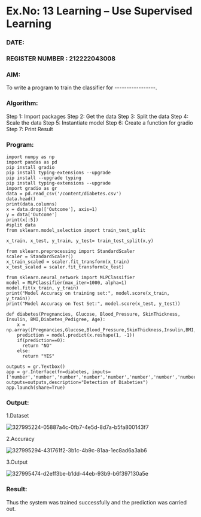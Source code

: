 # Ex.No: 13 Learning – Use Supervised Learning  
### DATE:                                                                            
### REGISTER NUMBER : 212222043008
### AIM: 
To write a program to train the classifier for -----------------.
###  Algorithm:
Step 1: Import packages Step 2: Get the data Step 3: Split the data Step 4: Scale the data Step 5: Instantiate model Step 6: Create a function for gradio Step 7: Print Result
### Program:
```
import numpy as np
import pandas as pd
pip install gradio
pip install typing-extensions --upgrade
pip install --upgrade typing
pip install typing-extensions --upgrade
import gradio as gr
data = pd.read_csv('/content/diabetes.csv')
data.head()
print(data.columns)
x = data.drop(['Outcome'], axis=1)
y = data['Outcome']
print(x[:5])
#split data
from sklearn.model_selection import train_test_split

x_train, x_test, y_train, y_test= train_test_split(x,y)

from sklearn.preprocessing import StandardScaler
scaler = StandardScaler()
x_train_scaled = scaler.fit_transform(x_train)
x_test_scaled = scaler.fit_transform(x_test)

from sklearn.neural_network import MLPClassifier
model = MLPClassifier(max_iter=1000, alpha=1)
model.fit(x_train, y_train)
print("Model Accuracy on training set:", model.score(x_train, y_train))
print("Model Accuracy on Test Set:", model.score(x_test, y_test))

def diabetes(Pregnancies, Glucose, Blood_Pressure, SkinThickness, Insulin, BMI,Diabetes_Pedigree, Age):
    x = np.array([Pregnancies,Glucose,Blood_Pressure,SkinThickness,Insulin,BMI,Diabetes_Pedigree,Age])
    prediction = model.predict(x.reshape(1, -1))
    if(prediction==0):
      return "NO"
    else:
      return "YES"

outputs = gr.Textbox()
app = gr.Interface(fn=diabetes, inputs=['number','number','number','number','number','number','number','number'], outputs=outputs,description="Detection of Diabeties")
app.launch(share=True)
```
### Output:
1.Dataset

![327995224-05887a4c-0fb7-4e5d-8d7a-b5fa800143f7](https://github.com/user-attachments/assets/104a8fbc-279c-41aa-95c1-aa1549ea76ea)

2.Accuracy

![327995294-431761f2-3b1c-4b9c-81aa-1ec8ad6a3ab6](https://github.com/user-attachments/assets/7a1eae35-e978-478c-976c-b05a23d253b4)

3.Output

![327995474-d2eff3be-b1dd-44eb-93b9-b6f397130a5e](https://github.com/user-attachments/assets/960eb83d-05c6-4d67-9922-36803fcdccd9)

### Result:
Thus the system was trained successfully and the prediction was carried out.
